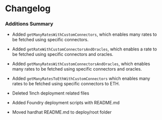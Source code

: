 # Changelog

### Additions Summary

- Added `getManyRatesWithCustomConnectors`, which enables many rates to be fetched using specific connectors.
- Added `getRateWithCustomConnectorsAndOracles`, which enables a rate to be fetched using specific connectors and oracles.
- Added `getManyRatesWithCustomConnectorsAndOracles`, which enables many rates to be fetched using specific connectors and oracles.
- Added `getManyRatesToEthWithCustomConnectors` which enables many rates to be fetched using specific connectors to ETH.

- Deleted 1inch deployment related files
- Added Foundry deployment scripts with README.md
- Moved hardhat README.md to deploy/root folder
